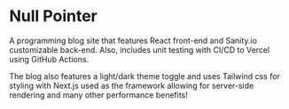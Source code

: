 # Null Pointer

A programming blog site that features React front-end and Sanity.io customizable back-end. Also, includes unit testing with CI/CD to Vercel using GitHub Actions.

The blog also features a light/dark theme toggle and uses Tailwind css for styling with Next.js used as the framework allowing for server-side rendering and many other performance benefits!